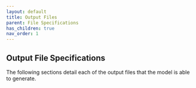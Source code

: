 ```yaml
---
layout: default
title: Output Files
parent: File Specifications
has_children: true
nav_order: 1
---
```


## Output File Specifications

The following sections detail each of the output files that the model is able to generate.

